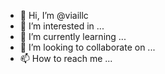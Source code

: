 - 👋 Hi, I’m @viaillc
- 👀 I’m interested in ...
- 🌱 I’m currently learning ...
- 💞️ I’m looking to collaborate on ...
- 📫 How to reach me ...

<!---
viaillc/viaillc is a ✨ special ✨ repository because its `README.md` (this file) appears on your GitHub profile.
You can click the Preview link to take a look at your changes.
--->
